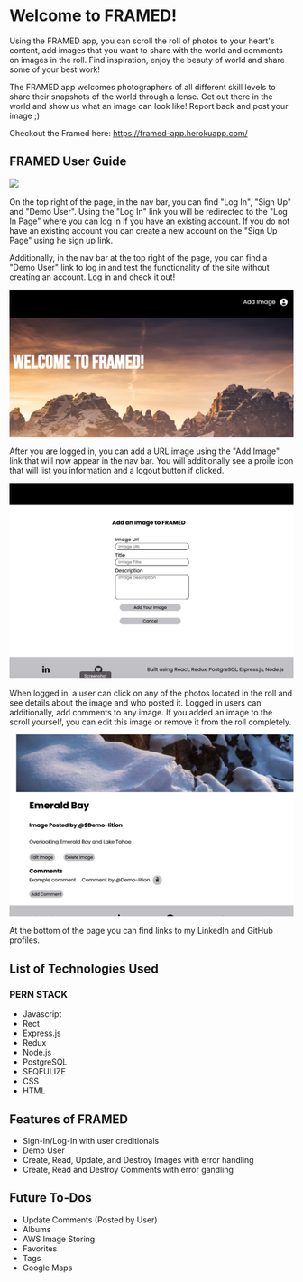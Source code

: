 # Welcome to FRAMED!

Using the FRAMED app, you can scroll the roll of photos to your heart's content, add images that you want to share with the world and comments on images in the roll. Find inspiration, enjoy the beauty of world and share some of your best work!

The FRAMED app welcomes photographers of all different skill levels to share their snapshots of the world through a lense. Get out there in the world and show us what an image can look like! Report back and post your image ;)

Checkout the Framed here: https://framed-app.herokuapp.com/

## FRAMED User Guide

<!-- ### Local Set Up

1) Clone the repo and run npm install
2) Create a .env file and fill in all fields, refer to the .env.example for reference
3) Create a database user (with createDB) using the same information you wrote inside of your .env file
3) After that you will want -->

![](README%20-images/splash.png)

On the top right of the page, in the nav bar, you can find "Log In", "Sign Up" and "Demo User". Using the "Log In" link you will be redirected to the "Log In Page" where you can log in if you have an existing account. If you do not have an existing account you can create a new account on the "Sign Up Page" using he sign up link.

Additionally, in the nav bar at the top right of the page, you can find a "Demo User" link to log in and test the functionality of the site without creating an account. Log in and check it out!

![](README%20-images/Add-Image.png)

After you are logged in, you can add a URL image using the "Add Image" link that will now appear in the nav bar. You will additionally see a proile icon that will list you information and a logout button if clicked.

![](README%20-images/add-image-page.png)

When logged in, a user can click on any of the photos located in the roll and see details about the image and who posted it. Logged in users can additionally, add comments to any image. If you added an image to the scroll yourself, you can edit this image or remove it from the roll completely.

![](README%20-images/Photo-detail.png)

At the bottom of the page you can find links to my LinkedIn and GitHub profiles.

## List of Technologies Used

### PERN STACK
* Javascript
* Rect
* Express.js
* Redux
* Node.js
* PostgreSQL
* SEQEULIZE
* CSS
* HTML

## Features of FRAMED

- Sign-In/Log-In with user creditionals
- Demo User
- Create, Read, Update, and Destroy Images with error handling
- Create, Read and Destroy Comments with error gandling

## Future To-Dos

- Update Comments (Posted by User)
- Albums
- AWS Image Storing
- Favorites
- Tags
- Google Maps

<!-- ## Technical Implementation Details -->
